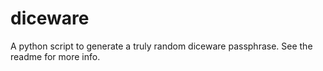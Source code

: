 # diceware
A python script to generate a truly random diceware passphrase. See the readme for more info.
